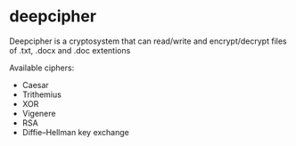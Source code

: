 # deepcipher
Deepcipher is a cryptosystem that can read/write and encrypt/decrypt files of .txt, .docx and .doc extentions

Available ciphers:
- Caesar
- Trithemius
- XOR
- Vigenere
- RSA
- Diffie–Hellman key exchange
